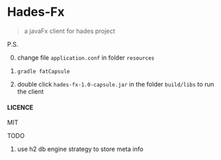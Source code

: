 Hades-Fx
======

> a javaFx client for hades project



P.S. <STEPS>

0. change file `application.conf` in folder `resources`

1. `gradle fatCapsule`

2. double click `hades-fx-1.0-capsule.jar` in the folder `build/libs` to run the client



#### LICENCE

MIT


TODO

1. use h2 db engine strategy to store meta info 